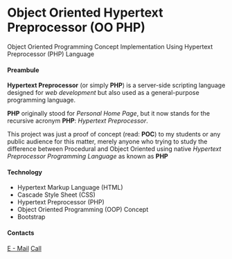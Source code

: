 # Object Oriented Hypertext Preprocessor (OO PHP)
Object Oriented Programming Concept Implementation 
Using Hypertext Preprocessor (PHP) Language
<br/>

<h4>Preambule</h4>
<p>
	<b>Hypertext Preprocessor</b> (or simply <b>PHP</b>) is a server-side scripting language designed for <i>web development</i> but also used as a general-purpose programming language.
</p>
<p>	
	<b>PHP</b> originally stood for <i>Personal Home Page</i>, but it now stands for the recursive acronym <b>PHP</b>: <i>Hypertext Preprocessor</i>.
</p>

<p>This project was just a proof of concept (read: <b>POC</b>) to my students or any public audience for this matter, merely anyone who trying to study the difference between Procedural and Object Oriented using native <i>Hypertext Preprocessor Programming Language</i> as known as <b>PHP</b>

<h4>Technology</h4>
<ul>
<li>Hypertext Markup Language (HTML)</li>
<li>Cascade Style Sheet (CSS)</li>
<li>Hypertext Preprocessor (PHP)</li>
<li>Object Oriented Programming (OOP) Concept</li>
<li>Bootstrap</li>
</ul>

<h4>Contacts</h4>
<p>
<a href="mailto:sakti.buana@arthipesa.com">E - Mail</a>
<a href="tel:+6285720502217">Call</a>
</p>